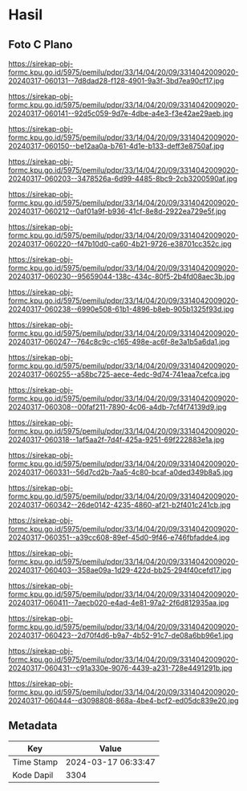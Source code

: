 # Hasil

## Foto C Plano

https://sirekap-obj-formc.kpu.go.id/5975/pemilu/pdpr/33/14/04/20/09/3314042009020-20240317-060131--7d8dad28-f128-4901-9a3f-3bd7ea90cf17.jpg

https://sirekap-obj-formc.kpu.go.id/5975/pemilu/pdpr/33/14/04/20/09/3314042009020-20240317-060141--92d5c059-9d7e-4dbe-a4e3-f3e42ae29aeb.jpg

https://sirekap-obj-formc.kpu.go.id/5975/pemilu/pdpr/33/14/04/20/09/3314042009020-20240317-060150--be12aa0a-b761-4d1e-b133-deff3e8750af.jpg

https://sirekap-obj-formc.kpu.go.id/5975/pemilu/pdpr/33/14/04/20/09/3314042009020-20240317-060203--3478526a-6d99-4485-8bc9-2cb3200590af.jpg

https://sirekap-obj-formc.kpu.go.id/5975/pemilu/pdpr/33/14/04/20/09/3314042009020-20240317-060212--0af01a9f-b936-41cf-8e8d-2922ea729e5f.jpg

https://sirekap-obj-formc.kpu.go.id/5975/pemilu/pdpr/33/14/04/20/09/3314042009020-20240317-060220--f47b10d0-ca60-4b21-9726-e38701cc352c.jpg

https://sirekap-obj-formc.kpu.go.id/5975/pemilu/pdpr/33/14/04/20/09/3314042009020-20240317-060230--95659044-138c-434c-80f5-2b4fd08aec3b.jpg

https://sirekap-obj-formc.kpu.go.id/5975/pemilu/pdpr/33/14/04/20/09/3314042009020-20240317-060238--6990e508-61b1-4896-b8eb-905b1325f93d.jpg

https://sirekap-obj-formc.kpu.go.id/5975/pemilu/pdpr/33/14/04/20/09/3314042009020-20240317-060247--764c8c9c-c165-498e-ac6f-8e3a1b5a6da1.jpg

https://sirekap-obj-formc.kpu.go.id/5975/pemilu/pdpr/33/14/04/20/09/3314042009020-20240317-060255--a58bc725-aece-4edc-9d74-741eaa7cefca.jpg

https://sirekap-obj-formc.kpu.go.id/5975/pemilu/pdpr/33/14/04/20/09/3314042009020-20240317-060308--00faf211-7890-4c06-a4db-7cf4f74139d9.jpg

https://sirekap-obj-formc.kpu.go.id/5975/pemilu/pdpr/33/14/04/20/09/3314042009020-20240317-060318--1af5aa2f-7d4f-425a-9251-69f222883e1a.jpg

https://sirekap-obj-formc.kpu.go.id/5975/pemilu/pdpr/33/14/04/20/09/3314042009020-20240317-060331--56d7cd2b-7aa5-4c80-bcaf-a0ded349b8a5.jpg

https://sirekap-obj-formc.kpu.go.id/5975/pemilu/pdpr/33/14/04/20/09/3314042009020-20240317-060342--26de0142-4235-4860-af21-b2f401c241cb.jpg

https://sirekap-obj-formc.kpu.go.id/5975/pemilu/pdpr/33/14/04/20/09/3314042009020-20240317-060351--a39cc608-89ef-45d0-9f46-e746fbfadde4.jpg

https://sirekap-obj-formc.kpu.go.id/5975/pemilu/pdpr/33/14/04/20/09/3314042009020-20240317-060403--358ae09a-1d29-422d-bb25-294f40cefd17.jpg

https://sirekap-obj-formc.kpu.go.id/5975/pemilu/pdpr/33/14/04/20/09/3314042009020-20240317-060411--7aecb020-e4ad-4e81-97a2-2f6d812935aa.jpg

https://sirekap-obj-formc.kpu.go.id/5975/pemilu/pdpr/33/14/04/20/09/3314042009020-20240317-060423--2d70f4d6-b9a7-4b52-91c7-de08a6bb96e1.jpg

https://sirekap-obj-formc.kpu.go.id/5975/pemilu/pdpr/33/14/04/20/09/3314042009020-20240317-060431--c91a330e-9076-4439-a231-728e4491291b.jpg

https://sirekap-obj-formc.kpu.go.id/5975/pemilu/pdpr/33/14/04/20/09/3314042009020-20240317-060444--d3098808-868a-4be4-bcf2-ed05dc839e20.jpg


## Metadata

| Key        | Value               |
| ---------- | ------------------- |
| Time Stamp | 2024-03-17 06:33:47 |
| Kode Dapil | 3304                |



